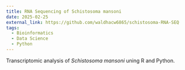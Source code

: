 ```yaml
---
title: RNA Sequencing of Schistosoma mansoni
date: 2025-02-25
external_link: https://github.com/waldhacw6865/schistosoma-RNA-SEQ
tags:
  - Bioinformatics
  - Data Science
  - Python
---
```



Transcriptomic analysis of _Schistosoma mansoni_ uning R and Python.

<!--more-->

